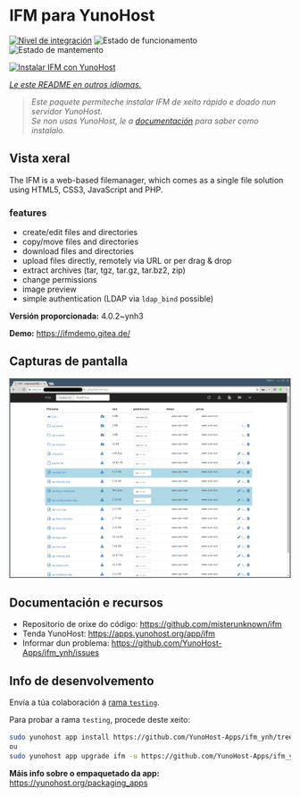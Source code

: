 <!--
NOTA: Este README foi creado automáticamente por <https://github.com/YunoHost/apps/tree/master/tools/readme_generator>
NON debe editarse manualmente.
-->

# IFM para YunoHost

[![Nivel de integración](https://dash.yunohost.org/integration/ifm.svg)](https://ci-apps.yunohost.org/ci/apps/ifm/) ![Estado de funcionamento](https://ci-apps.yunohost.org/ci/badges/ifm.status.svg) ![Estado de mantemento](https://ci-apps.yunohost.org/ci/badges/ifm.maintain.svg)

[![Instalar IFM con YunoHost](https://install-app.yunohost.org/install-with-yunohost.svg)](https://install-app.yunohost.org/?app=ifm)

*[Le este README en outros idiomas.](./ALL_README.md)*

> *Este paquete permíteche instalar IFM de xeito rápido e doado nun servidor YunoHost.*  
> *Se non usas YunoHost, le a [documentación](https://yunohost.org/install) para saber como instalalo.*

## Vista xeral

The IFM is a web-based filemanager, which comes as a single file solution using HTML5, CSS3, JavaScript and PHP. 

### features

- create/edit files and directories
- copy/move files and directories
- download files and directories
- upload files directly, remotely via URL or per drag & drop
- extract archives (tar, tgz, tar.gz, tar.bz2, zip)
- change permissions
- image preview
- simple authentication (LDAP via `ldap_bind` possible)


**Versión proporcionada:** 4.0.2~ynh3

**Demo:** <https://ifmdemo.gitea.de/>

## Capturas de pantalla

![Captura de pantalla de IFM](./doc/screenshots/ifm_screenshot.png)

## Documentación e recursos

- Repositorio de orixe do código: <https://github.com/misterunknown/ifm>
- Tenda YunoHost: <https://apps.yunohost.org/app/ifm>
- Informar dun problema: <https://github.com/YunoHost-Apps/ifm_ynh/issues>

## Info de desenvolvemento

Envía a túa colaboración á [rama `testing`](https://github.com/YunoHost-Apps/ifm_ynh/tree/testing).

Para probar a rama `testing`, procede deste xeito:

```bash
sudo yunohost app install https://github.com/YunoHost-Apps/ifm_ynh/tree/testing --debug
ou
sudo yunohost app upgrade ifm -u https://github.com/YunoHost-Apps/ifm_ynh/tree/testing --debug
```

**Máis info sobre o empaquetado da app:** <https://yunohost.org/packaging_apps>
